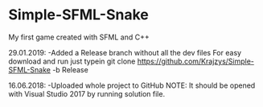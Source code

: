 # Simple-SFML-Snake
My first game created with SFML and C++

29.01.2019:
-Added a Release branch without all the dev files
For easy download and run just typein
git clone https://github.com/Krajzys/Simple-SFML-Snake -b Release 

16.06.2018:
-Uploaded whole project to GitHub
NOTE: It should be opened with Visual Studio 2017 by running solution file.
